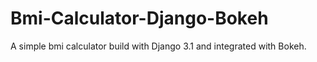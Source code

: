 # Bmi-Calculator-Django-Bokeh
A simple bmi calculator build with Django 3.1 and integrated with Bokeh.
